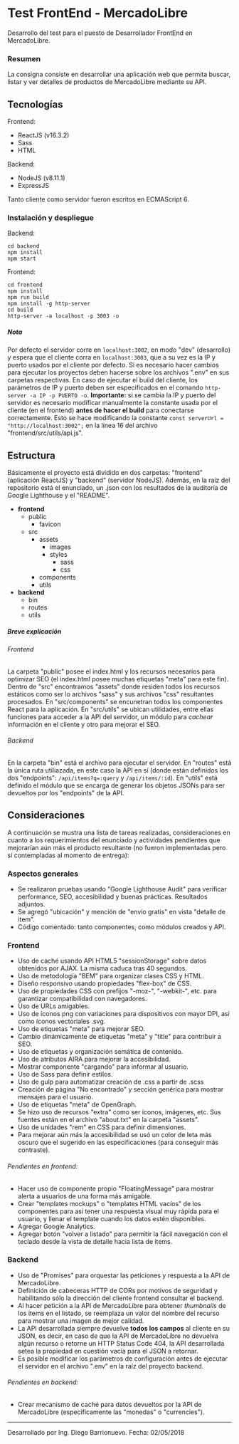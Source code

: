 # Test FrontEnd - MercadoLibre
Desarrollo del test para el puesto de Desarrollador FrontEnd en MercadoLibre.
### Resumen
La consigna consiste en desarrollar una aplicación web que permita buscar, listar y ver detalles de productos de MercadoLibre mediante su API.
## Tecnologías
Frontend:
- ReactJS (v16.3.2)
- Sass
- HTML

Backend:
- NodeJS (v8.11.1)
- ExpressJS

Tanto cliente como servidor fueron escritos en ECMAScript 6.
### Instalación y despliegue
Backend:
```
cd backend
npm install
npm start
```
Frontend:
```
cd frontend
npm install
npm run build
npm install -g http-server
cd build
http-server -a localhost -p 3003 -o
```
##### Nota
Por defecto el servidor corre en `localhost:3002`, en modo "dev" (desarrollo) y espera que el cliente corra en `localhost:3003`, que a su vez es la IP y puerto usados por el cliente por defecto.
Si es necesario hacer cambios para ejecutar los proyectos deben hacerse sobre los archivos ".env" en sus carpetas respectivas. En caso de ejecutar el build del cliente, los parámetros de IP y puerto deben ser especificados en el comando `http-server -a IP -p PUERTO -o`.
**Importante:** si se cambia la IP y puerto del servidor es necesario modificar manualmente la constante usada por el cliente (en el frontend) **antes de hacer el build** para conectarse correctamente. Esto se hace modificando la constante `const serverUrl = "http://localhost:3002";` en la línea 16 del archivo "frontend/src/utils/api.js".
## Estructura
Básicamente el proyecto está dividido en dos carpetas: "frontend" (aplicación ReactJS) y "backend" (servidor NodeJS).
Además, en la raíz del repositorio está el enunciado, un .json con los resultados de la auditoría de Google Lighthouse y el "README".
- **frontend**
  - public
    - favicon
  - src
    - assets
      - images
      - styles
        - sass
        - css
    - components
    - utils
- **backend**
  - bin
  - routes
  - utils
##### Breve explicación
###### Frontend
La carpeta "public" posee el index.html y los recursos necesarios para optimizar SEO (el index.html posee muchas etiquetas "meta" para este fin).
Dentro de "src" encontramos "assets" donde residen todos los recursos estáticos como ser lo archivos "sass" y sus archivos "css" resultantes procesados.
En "src/components" se encunetran todos los componentes React para la aplicación.
En "src/utils" se ubican utilidades, entre ellas funciones para acceder a la API del servidor, un módulo para *cachear* información en el cliente y otro para mejorar el SEO.
###### Backend
En la carpeta "bin" está el archivo para ejecutar el servidor.
En "routes" está la única ruta utiliazada, en este caso la API en sí (donde están definidos los dos "endpoints": `/api/items?q=:query` y `/api/items/:id`).
En "utils" está definido el módulo que se encarga de generar los objetos JSONs para ser devueltos por los "endpoints" de la API.

## Consideraciones
A continuación se mustra una lista de tareas realizadas, consideraciones en cuanto a los requerimientos del enunciado y actividades pendientes que mejorarían aún más el producto resultante (no fueron implementadas pero sí contempladas al momento de entrega):
### Aspectos generales
* Se realizaron pruebas usando "Google Lighthouse Audit" para verificar performance, SEO, accesibilidad y buenas prácticas. Resultados adjuntos.
* Se agregó "ubicación" y mención de "envío gratis" en vista "detalle de item".
* Código comentado: tanto componentes, como módulos creados y API.
### Frontend
* Uso de caché usando API HTML5 "sessionStorage" sobre datos obtenidos por AJAX. La misma caduca tras 40 segundos.
* Uso de metodología "BEM" para organizar clases CSS y HTML.
* Diseño responsivo usando propiedades "flex-box" de CSS.
* Uso de propiedades CSS con prefijos "-moz-", "-webkit-", etc. para garantizar compatibilidad con navegadores.
* Uso de URLs amigables.
* Uso de íconos png con variaciones para dispositivos con mayor DPI, así como íconos vectoriales .svg.
* Uso de etiquetas "meta" para mejorar SEO.
* Cambio dinámicamente de etiquetas "meta" y "title" para contribuir a SEO.
* Uso de etiquetas y organización semática de contenido.
* Uso de atributos AIRA para mejorar la accesibilidad.
* Mostrar componente "cargando" para informar al usuario.
* Uso de Sass para definir estilos.
* Uso de gulp para automatizar creación de .css a partir de .scss
* Creación de página "No encontrado" y sección genérica para mostrar mensajes para el usuario.
* Uso de etiquetas "meta" de OpenGraph.
* Se hizo uso de recursos "extra" como ser íconos, imágenes, etc. Sus fuentes están en el archivo "about.txt" en  la carpeta "assets".
* Uso de unidades "rem" en CSS para definir dimensiones.
* Para mejorar aún más la accesibilidad se usó un color de leta más oscuro que el sugerido en las especificaciones (para conseguir más contraste).
###### Pendientes en frontend:
* Hacer uso de componente propio "FloatingMessage" para mostrar alerta a usuarios de una forma más amigable.
* Crear "templates mockups" o "templates HTML vacíos" de los componentes para así tener una respuesta visual muy rápida para el usuario, y llenar el template cuando los datos estén disponibles.
* Agregar Google Analytics.
* Agregar botón "volver a listado" para permitir la fácil navegación con el teclado desde la vista de detalle hacia lista de items.
### Backend
* Uso de "Promises" para orquestar las peticiones y respuesta a la API de MercadoLibre.
* Definición de cabeceras HTTP de CORs por motivos de seguridad y habilitando sólo la dirección del cliente frontend consultar el backend.
* Al hacer petición a la API de MercadoLibre para obtener *thumbnails* de los items en el listado, se reemplaza un valor del nombre del recurso para mostrar una imagen de mejor calidad.
* La API desarrollada siempre devuelve **todos los campos** al cliente en su JSON, es decir, en caso de que la API de MercadoLibre no devuelva algún recurso o retorne un HTTP Status Code 404, la API desarrollada setea la propiedad en cuestión vacía para el JSON a retornar.
* Es posible modificar los parámetros de configuración antes de ejecutar el servidor en el archivo ".env" en la raíz del proyecto backend.
###### Pendientes en backend:
* Crear mecanismo de caché para datos devueltos por la API de MercadoLibre (específicamente las "monedas" o "currencies").
---
Desarrollado por Ing. Diego Barrionuevo. Fecha: 02/05/2018
